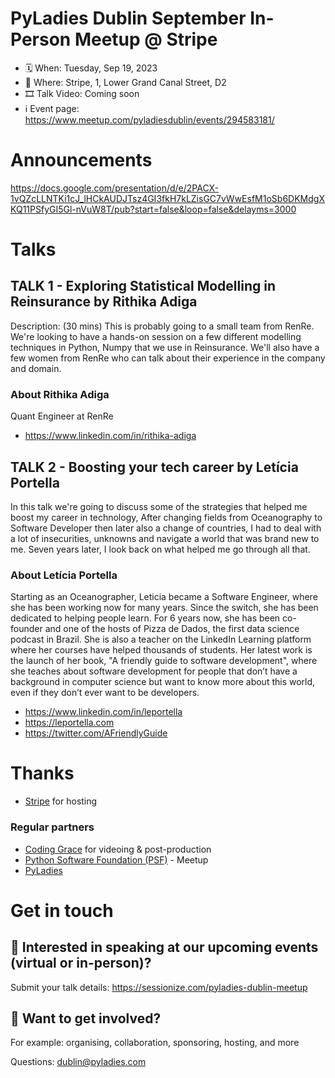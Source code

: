 # PyLadies Dublin September In-Person Meetup @ Stripe

* 🗓 When: Tuesday, Sep 19, 2023
* 📍 Where: Stripe, 1, Lower Grand Canal Street, D2
* 🎞 Talk Video: Coming soon
* ℹ️ Event page: https://www.meetup.com/pyladiesdublin/events/294583181/

  
# Announcements
https://docs.google.com/presentation/d/e/2PACX-1vQZcLLNTKi1cJ_lHCkAUDJTsz4GI3fkH7kLZisGC7vWwEsfM1oSb6DKMdgXKQ11PSfyGI5Gl-nVuW8T/pub?start=false&loop=false&delayms=3000

# Talks
## TALK 1 - Exploring Statistical Modelling in Reinsurance by Rithika Adiga
Description: (30 mins) This is probably going to a small team from RenRe. We're looking to have a hands-on session on a few different modelling techniques in Python, Numpy that we use in Reinsurance. We'll also have a few women from RenRe who can talk about their experience in the company and domain.

### About Rithika Adiga
Quant Engineer at RenRe

* https://www.linkedin.com/in/rithika-adiga

## TALK 2 - Boosting your tech career by Letícia Portella
In this talk we're going to discuss some of the strategies that helped me boost my career in technology, After changing fields from Oceanography to Software Developer then later also a change of countries, I had to deal with a lot of insecurities, unknowns and navigate a world that was brand new to me. Seven years later, I look back on what helped me go through all that.

### About Letícia Portella
Starting as an Oceanographer, Leticia became a Software Engineer, where she has been working now for many years. Since the switch, she has been dedicated to helping people learn. For 6 years now, she has been co-founder and one of the hosts of Pizza de Dados, the first data science podcast in Brazil. She is also a teacher on the LinkedIn Learning platform where her courses have helped thousands of students. Her latest work is the launch of her book, "A friendly guide to software development", where she teaches about software development for people that don’t have a background in computer science but want to know more about this world, even if they don’t ever want to be developers.

* https://www.linkedin.com/in/leportella
* https://leportella.com
* https://twitter.com/AFriendlyGuide

# Thanks 
* [Stripe]([url](https://stripe.com/ie/jobs)) for hosting

### Regular partners
* [Coding Grace](https://codinggrace.com) for videoing & post-production
* [Python Software Foundation (PSF)](https://www.python.org/psf-landing/) - Meetup
* [PyLadies](https://pyladies.com/)

# Get in touch
## 🎤 Interested in speaking at our upcoming events (virtual or in-person)?
Submit your talk details: https://sessionize.com/pyladies-dublin-meetup

## 💖 Want to get involved?
For example: organising, collaboration, sponsoring, hosting, and more

Questions: dublin@pyladies.com
